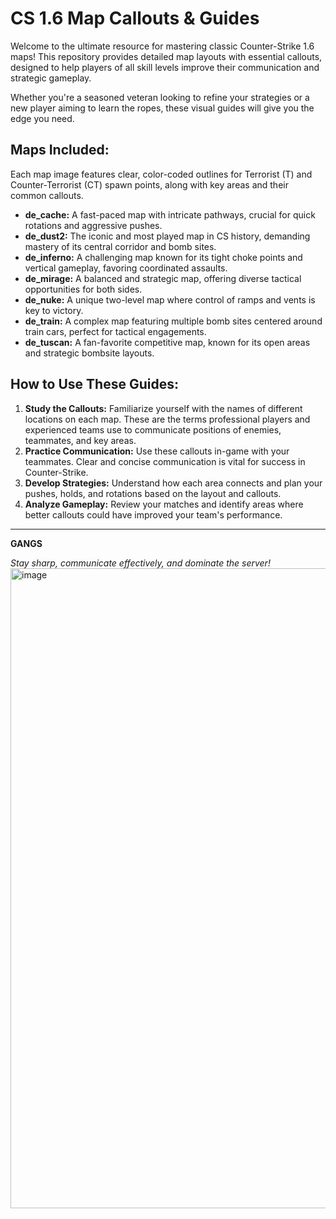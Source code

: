 
# CS 1.6 Map Callouts & Guides

Welcome to the ultimate resource for mastering classic Counter-Strike 1.6 maps! This repository provides detailed map layouts with essential callouts, designed to help players of all skill levels improve their communication and strategic gameplay.

Whether you're a seasoned veteran looking to refine your strategies or a new player aiming to learn the ropes, these visual guides will give you the edge you need.

## Maps Included:

Each map image features clear, color-coded outlines for Terrorist (T) and Counter-Terrorist (CT) spawn points, along with key areas and their common callouts.

* **de_cache:** A fast-paced map with intricate pathways, crucial for quick rotations and aggressive pushes.
* **de_dust2:** The iconic and most played map in CS history, demanding mastery of its central corridor and bomb sites.
* **de_inferno:** A challenging map known for its tight choke points and vertical gameplay, favoring coordinated assaults.
* **de_mirage:** A balanced and strategic map, offering diverse tactical opportunities for both sides.
* **de_nuke:** A unique two-level map where control of ramps and vents is key to victory.
* **de_train:** A complex map featuring multiple bomb sites centered around train cars, perfect for tactical engagements.
* **de_tuscan:** A fan-favorite competitive map, known for its open areas and strategic bombsite layouts.

## How to Use These Guides:

1.  **Study the Callouts:** Familiarize yourself with the names of different locations on each map. These are the terms professional players and experienced teams use to communicate positions of enemies, teammates, and key areas.
2.  **Practice Communication:** Use these callouts in-game with your teammates. Clear and concise communication is vital for success in Counter-Strike.
3.  **Develop Strategies:** Understand how each area connects and plan your pushes, holds, and rotations based on the layout and callouts.
4.  **Analyze Gameplay:** Review your matches and identify areas where better callouts could have improved your team's performance.

---

**GANGS**

*Stay sharp, communicate effectively, and dominate the server!*
<img width="1024" height="1024" alt="image" src="https://github.com/user-attachments/assets/46ef8353-dc13-4d7a-a214-6b0c3f7dd8e8" />

